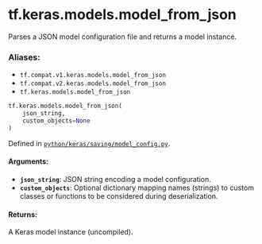 <div itemscope itemtype="http://developers.google.com/ReferenceObject">
<meta itemprop="name" content="tf.keras.models.model_from_json" />
<meta itemprop="path" content="Stable" />
</div>

# tf.keras.models.model_from_json

Parses a JSON model configuration file and returns a model instance.

### Aliases:

* `tf.compat.v1.keras.models.model_from_json`
* `tf.compat.v2.keras.models.model_from_json`
* `tf.keras.models.model_from_json`

``` python
tf.keras.models.model_from_json(
    json_string,
    custom_objects=None
)
```



Defined in [`python/keras/saving/model_config.py`](/code/stable/tensorflow/python/keras/saving/model_config.py).

<!-- Placeholder for "Used in" -->


#### Arguments:


* <b>`json_string`</b>: JSON string encoding a model configuration.
* <b>`custom_objects`</b>: Optional dictionary mapping names
    (strings) to custom classes or functions to be
    considered during deserialization.


#### Returns:

A Keras model instance (uncompiled).
